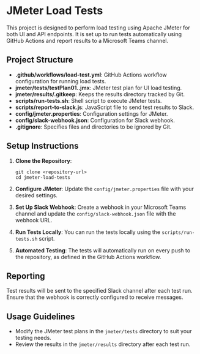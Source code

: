 # JMeter Load Tests

This project is designed to perform load testing using Apache JMeter for both UI and API endpoints. It is set up to run tests automatically using GitHub Actions and report results to a Microsoft Teams channel.

## Project Structure

- **.github/workflows/load-test.yml**: GitHub Actions workflow configuration for running load tests.
- **jmeter/tests/testPlan01..jmx**: JMeter test plan for UI load testing.
- **jmeter/results/.gitkeep**: Keeps the results directory tracked by Git.
- **scripts/run-tests.sh**: Shell script to execute JMeter tests.
- **scripts/report-to-slack.js**: JavaScript file to send test results to Slack.
- **config/jmeter.properties**: Configuration settings for JMeter.
- **config/slack-webhook.json**: Configuration for Slack webhook.
- **.gitignore**: Specifies files and directories to be ignored by Git.

## Setup Instructions

1. **Clone the Repository**: 
   ```
   git clone <repository-url>
   cd jmeter-load-tests
   ```

2. **Configure JMeter**: 
   Update the `config/jmeter.properties` file with your desired settings.

3. **Set Up Slack Webhook**: 
   Create a webhook in your Microsoft Teams channel and update the `config/slack-webhook.json` file with the webhook URL.

4. **Run Tests Locally**: 
   You can run the tests locally using the `scripts/run-tests.sh` script.

5. **Automated Testing**: 
   The tests will automatically run on every push to the repository, as defined in the GitHub Actions workflow.

## Reporting

Test results will be sent to the specified Slack channel after each test run. Ensure that the webhook is correctly configured to receive messages.

## Usage Guidelines

- Modify the JMeter test plans in the `jmeter/tests` directory to suit your testing needs.
- Review the results in the `jmeter/results` directory after each test run.
